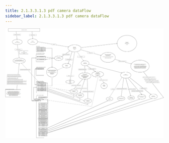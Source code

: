 ```yaml
---
title: 2.1.3.3.1.3 pdf camera dataFlow 
sidebar_label: 2.1.3.3.1.3 pdf camera dataFlow
---
```


![](../img/PDF_Camera_Dataflow-PREFILTER_CYCLE_0-INITIALISATION.jpeg)
